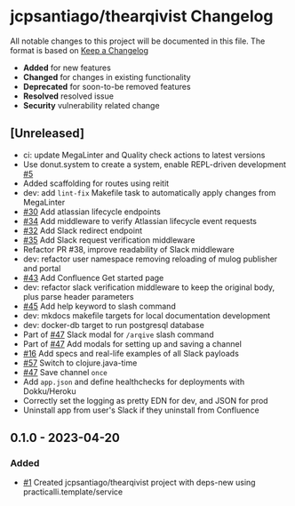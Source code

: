 # jcpsantiago/thearqivist Changelog

All notable changes to this project will be documented in this file.
The format is based on [Keep a Changelog](https://keepachangelog.com/en/1.0.0/)

* **Added** for new features
* **Changed** for changes in existing functionality
* **Deprecated** for soon-to-be removed features
* **Resolved** resolved issue
* **Security** vulnerability related change

## [Unreleased]

* ci: update MegaLinter and Quality check actions to latest versions
* Use donut.system to create a system, enable REPL-driven development [#5](https://github.com/jcpsantiago/thearqivist/issues/5)
* Added scaffolding for routes using reitit
* dev: add `lint-fix` Makefile task to automatically apply changes from MegaLinter
* [#30](https://github.com/jcpsantiago/thearqivist/issues/30) Add atlassian lifecycle endpoints
* [#34](https://github.com/jcpsantiago/thearqivist/issues/34) Add middleware to verify Atlassian lifecycle event requests
* [#32](https://github.com/jcpsantiago/thearqivist/issues/32) Add Slack redirect endpoint
* [#35](https://github.com/jcpsantiago/thearqivist/issues/35) Add Slack request verification middleware
* Refactor PR #38, improve readability of Slack middleware
* dev: refactor user namespace removing reloading of mulog publisher and portal
* [#43](https://github.com/jcpsantiago/thearqivist/issues/43) Add Confluence Get started page
* dev: refactor slack verification middleware to keep the original body, plus parse header parameters
* [#45](https://github.com/jcpsantiago/thearqivist/issues/45) Add help keyword to slash command
* dev: mkdocs makefile targets for local documentation development
* dev: docker-db target to run postgresql database
* Part of [#47](https://github.com/jcpsantiago/thearqivist/issues/47) Slack modal for `/arqive` slash command
* Part of [#47](https://github.com/jcpsantiago/thearqivist/issues/47) Add modals for setting up and saving a channel
* [#16](https://github.com/jcpsantiago/thearqivist/issues/16) Add specs and real-life examples of all Slack payloads
* [#57](https://github.com/jcpsantiago/thearqivist/issues/57) Switch to clojure.java-time
* [#47](https://github.com/jcpsantiago/thearqivist/issues/47) Save channel `once`
* Add `app.json` and define healthchecks for deployments with Dokku/Heroku
* Correctly set the logging as pretty EDN for dev, and JSON for prod
* Uninstall app from user's Slack if they uninstall from Confluence

## 0.1.0 - 2023-04-20

### Added

* [#1](https://github.com/practicalli/clojure/issues/1) Created jcpsantiago/thearqivist project with deps-new using practicalli.template/service

